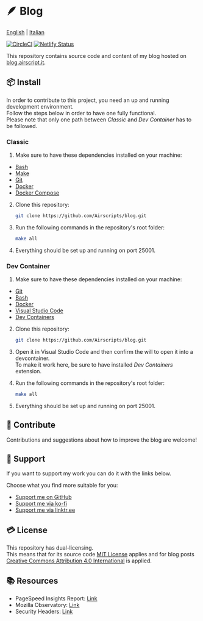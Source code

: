 # 🪶 Blog
[English](./README.md) | [Italian](./README.it-IT.md)  

[![CircleCI](https://dl.circleci.com/status-badge/img/gh/airscripts/blog/tree/main.svg?style=svg)](https://dl.circleci.com/status-badge/redirect/gh/airscripts/blog/tree/main) [![Netlify Status](https://api.netlify.com/api/v1/badges/59826574-7ccb-4c30-a776-942044cf9520/deploy-status)](https://app.netlify.com/sites/airscripts-blog/deploys)

This repository contains source code and content of my blog hosted on [blog.airscript.it](https://blog.airscript.it).

## 📦 Install
In order to contribute to this project, you need an up and running development environment.  
Follow the steps below in order to have one fully functional.  
Please note that only one path between *Classic* and *Dev Container* has to be followed.

### Classic  

1. Make sure to have these dependencies installed on your machine:
- [Bash](https://www.gnu.org/software/bash/)
- [Make](https://www.gnu.org/software/make/)
- [Git](https://git-scm.com/book/en/v2/Getting-Started-Installing-Git)
- [Docker](https://docs.docker.com/get-docker/)
- [Docker Compose](https://docs.docker.com/compose/install/)

2. Clone this repository: 
    ```bash
    git clone https://github.com/Airscripts/blog.git
    ```

3. Run the following commands in the repository's root folder:
    ```bash
    make all
    ```

4. Everything should be set up and running on port 25001.

### Dev Container  

1. Make sure to have these dependencies installed on your machine:
- [Git](https://git-scm.com/book/en/v2/Getting-Started-Installing-Git)
- [Bash](https://www.gnu.org/software/bash/)
- [Docker](https://docs.docker.com/get-docker/)
- [Visual Studio Code](https://code.visualstudio.com/Download)
- [Dev Containers](https://marketplace.visualstudio.com/items?itemName=ms-vscode-remote.remote-containers)

2. Clone this repository: 
    ```bash
    git clone https://github.com/Airscripts/blog.git
    ```

3. Open it in Visual Studio Code and then confirm the will to open it into a devcontainer.  
To make it work here, be sure to have installed *Dev Containers* extension.

4. Run the following commands in the repository's root folder:
    ```bash
    make all
    ```

5. Everything should be set up and running on port 25001.

## 🤝 Contribute
Contributions and suggestions about how to improve the blog are welcome!

## 💚 Support  
If you want to support my work you can do it with the links below.  

Choose what you find more suitable for you:  
- [Support me on GitHub](https://github.com/sponsors/Airscripts)  
- [Support me via ko-fi](https://ko-fi.com/airscript)
- [Support me via linktr.ee](https://linktr.ee/airscript)

## 💳 License  
This repository has dual-licensing.  
This means that for its source code [MIT License](https://github.com/Airscripts/blog/blob/main/LICENSE_MIT) applies and for blog posts [Creative Commons Attribution 4.0 International](https://github.com/Airscripts/blog/blob/main/LICENSE_CC_BY_4.0) is applied.

## 📚 Resources
- PageSpeed Insights Report: [Link](https://pagespeed.web.dev/report?url=https%3A%2F%2Fblog.airscript.it%2F)  
- Mozilla Observatory: [Link](https://observatory.mozilla.org/analyze/blog.airscript.it)  
- Security Headers: [Link](https://securityheaders.com/?q=blog.airscript.it&hide=on&followRedirects=on)  
